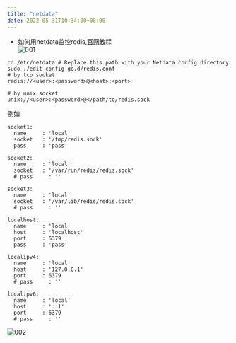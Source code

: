 ```yaml
---
title: "netdata"
date: 2022-05-31T10:34:00+08:00
---  
```


* 如何用netdata监控redis,[官网教程](https://learn.netdata.cloud/docs/agent/collectors/python.d.plugin/redis)  
![001](/images/content/server/netdata_001.png)
```shell
cd /etc/netdata # Replace this path with your Netdata config directory
sudo ./edit-config go.d/redis.conf
# by tcp socket
redis://<user>:<password>@<host>:<port>

# by unix socket
unix://<user>:<password>@</path/to/redis.sock
```
例如
```
socket1:
  name     : 'local'
  socket   : '/tmp/redis.sock'
  pass     : 'pass'

socket2:
  name     : 'local'
  socket   : '/var/run/redis/redis.sock'
  # pass     : ''

socket3:
  name     : 'local'
  socket   : '/var/lib/redis/redis.sock'
  # pass     : ''

localhost:
  name     : 'local'
  host     : 'localhost'
  port     : 6379
  pass     : 'pass'

localipv4:
  name     : 'local'
  host     : '127.0.0.1'
  port     : 6379
  # pass     : ''

localipv6:
  name     : 'local'
  host     : '::1'
  port     : 6379
  # pass     : ''
```

![002](/images/content/server/netdata_002.jpg)  

